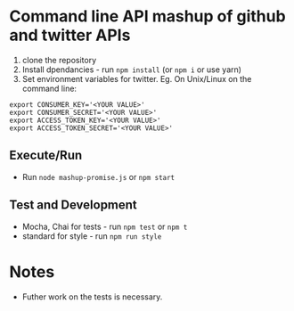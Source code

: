 # Command line API mashup of github and twitter APIs

1. clone the repository
2. Install dpendancies - run `npm install` (or `npm i` or use yarn)
3. Set environment variables for twitter. Eg. On Unix/Linux on the command line:
```
export CONSUMER_KEY='<YOUR VALUE>'
export CONSUMER_SECRET='<YOUR VALUE>'
export ACCESS_TOKEN_KEY='<YOUR VALUE>'
export ACCESS_TOKEN_SECRET='<YOUR VALUE>'
```

## Execute/Run
* Run `node mashup-promise.js` or `npm start`

## Test and Development
* Mocha, Chai for tests - run `npm test` or `npm t`
* standard for style - run `npm run style`

# Notes
* Futher work on the tests is necessary.


